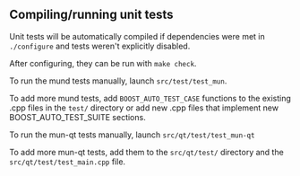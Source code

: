 Compiling/running unit tests
------------------------------------

Unit tests will be automatically compiled if dependencies were met in `./configure`
and tests weren't explicitly disabled.

After configuring, they can be run with `make check`.

To run the mund tests manually, launch `src/test/test_mun`.

To add more mund tests, add `BOOST_AUTO_TEST_CASE` functions to the existing
.cpp files in the `test/` directory or add new .cpp files that
implement new BOOST_AUTO_TEST_SUITE sections.

To run the mun-qt tests manually, launch `src/qt/test/test_mun-qt`

To add more mun-qt tests, add them to the `src/qt/test/` directory and
the `src/qt/test/test_main.cpp` file.
